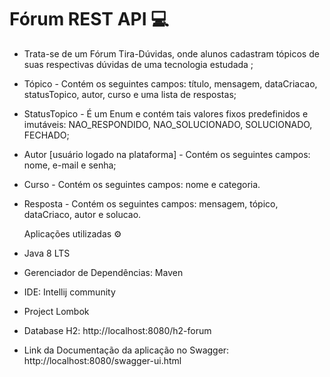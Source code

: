 # Fórum REST API  :computer:

   

- Trata-se de um Fórum Tira-Dúvidas, onde alunos cadastram tópicos de suas respectivas dúvidas de uma tecnologia estudada ;

- Tópico - Contém os seguintes campos: título, mensagem, dataCriacao, statusTopico, autor, curso e uma lista de respostas;

- StatusTopico - É um Enum e contém tais valores fixos predefinidos e imutáveis: NAO_RESPONDIDO, NAO_SOLUCIONADO, SOLUCIONADO, FECHADO;

- Autor [usuário logado na plataforma] - Contém os seguintes campos: nome, e-mail e senha;      

- Curso - Contém os seguintes campos: nome e categoria.

- Resposta - Contém os seguintes campos: mensagem, tópico, dataCriaco, autor e solucao.

  

   Aplicações utilizadas :gear:

- Java 8 LTS

- Gerenciador de Dependências: Maven

- IDE: Intellij community

- Project Lombok

- Database H2:  http://localhost:8080/h2-forum

-  Link da Documentação da aplicação no Swagger: http://localhost:8080/swagger-ui.html

  

